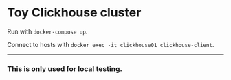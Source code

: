 # Toy Clickhouse cluster

Run with `docker-compose up`.

Connect to hosts with `docker exec -it clickhouse01 clickhouse-client`.

---
### This is only used for local testing.